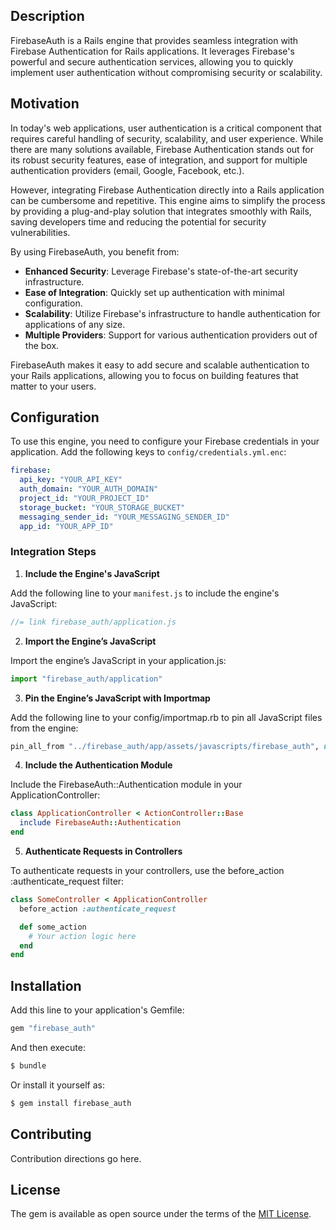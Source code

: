 ## Description

FirebaseAuth is a Rails engine that provides seamless integration with Firebase Authentication for Rails applications. It leverages Firebase's powerful and secure authentication services, allowing you to quickly implement user authentication without compromising security or scalability.

## Motivation

In today's web applications, user authentication is a critical component that requires careful handling of security, scalability, and user experience. While there are many solutions available, Firebase Authentication stands out for its robust security features, ease of integration, and support for multiple authentication providers (email, Google, Facebook, etc.).

However, integrating Firebase Authentication directly into a Rails application can be cumbersome and repetitive. This engine aims to simplify the process by providing a plug-and-play solution that integrates smoothly with Rails, saving developers time and reducing the potential for security vulnerabilities.

By using FirebaseAuth, you benefit from:

- **Enhanced Security**: Leverage Firebase's state-of-the-art security infrastructure.
- **Ease of Integration**: Quickly set up authentication with minimal configuration.
- **Scalability**: Utilize Firebase's infrastructure to handle authentication for applications of any size.
- **Multiple Providers**: Support for various authentication providers out of the box.

FirebaseAuth makes it easy to add secure and scalable authentication to your Rails applications, allowing you to focus on building features that matter to your users.


## Configuration

To use this engine, you need to configure your Firebase credentials in your application. Add the following keys to `config/credentials.yml.enc`:

```yaml
firebase:
  api_key: "YOUR_API_KEY"
  auth_domain: "YOUR_AUTH_DOMAIN"
  project_id: "YOUR_PROJECT_ID"
  storage_bucket: "YOUR_STORAGE_BUCKET"
  messaging_sender_id: "YOUR_MESSAGING_SENDER_ID"
  app_id: "YOUR_APP_ID"
```

### Integration Steps

1. **Include the Engine's JavaScript**

  Add the following line to your `manifest.js` to include the engine's JavaScript:

   ```js
   //= link firebase_auth/application.js
   ```

2.	**Import the Engine’s JavaScript**

  Import the engine’s JavaScript in your application.js:

  ```js
  import "firebase_auth/application"
  ```

3.	**Pin the Engine’s JavaScript with Importmap**

  Add the following line to your config/importmap.rb to pin all JavaScript files from the engine:

  ```ruby
  pin_all_from "../firebase_auth/app/assets/javascripts/firebase_auth", under: "firebase_auth"
  ```

4.	**Include the Authentication Module**

  Include the FirebaseAuth::Authentication module in your ApplicationController:

  ```ruby
  class ApplicationController < ActionController::Base
    include FirebaseAuth::Authentication
  end
  ```

5.	**Authenticate Requests in Controllers**

  To authenticate requests in your controllers, use the before_action :authenticate_request filter:

  ```ruby
  class SomeController < ApplicationController
    before_action :authenticate_request

    def some_action
      # Your action logic here
    end
  end
  ```

## Installation
Add this line to your application's Gemfile:

```ruby
gem "firebase_auth"
```

And then execute:
```bash
$ bundle
```

Or install it yourself as:
```bash
$ gem install firebase_auth
```

## Contributing
Contribution directions go here.

## License
The gem is available as open source under the terms of the [MIT License](https://opensource.org/licenses/MIT).
